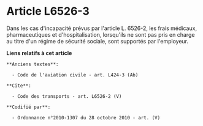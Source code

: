 # Article L6526-3

Dans les cas d'incapacité prévus par l'article L. 6526-2, les frais médicaux, pharmaceutiques et d'hospitalisation,
lorsqu'ils ne sont pas pris en charge au titre d'un régime de sécurité sociale, sont supportés par l'employeur.

**Liens relatifs à cet article**

	**Anciens textes**:

	  - Code de l'aviation civile - art. L424-3 (Ab)

	**Cite**:

	  - Code des transports - art. L6526-2 (V)

	**Codifié par**:

	  - Ordonnance n°2010-1307 du 28 octobre 2010 - art. (V)
